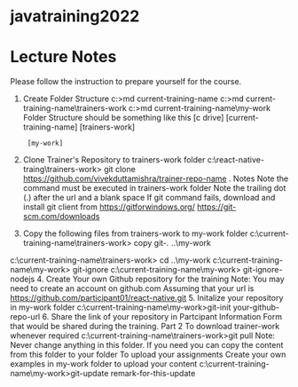 # javatraining2022
# Lecture Notes
Please follow the instruction to prepare yourself for the course.

1. Create Folder Structure
c:\>md current-training-name
c:\>md current-training-name\trainers-work
c:\>md current-training-name\my-work
Folder Structure should be something like this
[c drive]
    [current-training-name]
        [trainers-work]
            
        [my-work]
        
2. Clone Trainer's Repository to trainers-work folder
c:\react-native-traing\trainers-work> git clone https://github.com/vivekduttamishra/trainer-repo-name .
Notes
Note the command must be executed in trainers-work folder
Note the trailing dot (.) after the url and a blank space
If git command fails, download and install git client from
https://gitforwindows.org/
https://git-scm.com/downloads
3. Copy the following files from trainers-work to my-work folder
c:\current-training-name\trainers-work> copy git-*.* ..\my-work

c:\current-training-name\trainers-work> cd ..\my-work
c:\current-training-name\my-work> git-ignore
c:\current-training-name\my-work> git-ignore-nodejs
4. Create Your own Github repository for the training
Note:
You may need to create an account on github.com
Assuming that your url is https://github.com/participant01/react-native.git
5. Initalize your repository in my-work folder
c:\current-training-name\my-work>git-init your-github-repo-url
6. Share the link of your repository in Partcipant Information Form that would be shared during the training.
Part 2
To download trainer-work whenever required
c:\current-training-name\trainers-work>git pull
Note:
Never change anything in this folder.
If you need you can copy the content from this folder to your folder
To upload your assignments
Create your own examples in my-work folder
to upload your content
c:\current-training-name\my-work>git-update remark-for-this-update
